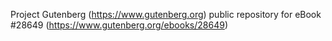 Project Gutenberg (https://www.gutenberg.org) public repository for eBook #28649 (https://www.gutenberg.org/ebooks/28649)
